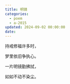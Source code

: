 ```yaml
---
title: 明镜
categories:
  - poem
  - a-2015
updated: 2024-09-02 00:00:00
date:
---
```


持戒修福许多时，

梦里依旧争执心。

一片明镜勤拂拭，

如如不动不染尘。